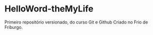 # HelloWord-theMyLife
 Primeiro repositório versionado, do curso Git e Github
Criado no Frio de Friburgo.